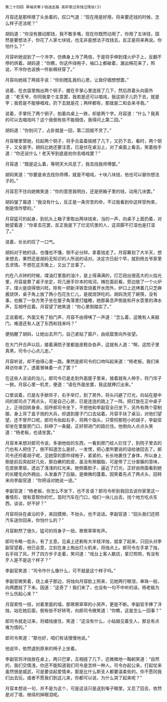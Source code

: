     第二十四回 翠袖天寒卜钱迷去路 高轩夜过背蚀泣残妆(3) 

   月容还是那样撑了头坐着的，叹口气道：“现在用是好用，将来要还钱的时候，怎么样子还法呢？”

   胡妈道：“你没有挪动那钱，我不敢多嘴，现在你既然动用了，你用了五块钱，固然是要想法子，你花了人家七块钱，也无非是想法子找钱去，反正是将来再说。你怕什么？”

   月容听她说到了一个冷字，仿佛身上冷了两倍，于是将手伸到煤火炉子上，反翻不停的烘着。胡妈道：“你瞧，你这件绿袍子，袖口上都破着，漏出棉花来了，照说，不冷你也该换一件新棉袄穿了。”

   月容向她摇了两摇手说：“你别搅乱我的心思，让我仔细想想罢。”

   说着，在衣袋里掏出两个铜子，握在手掌心里连摇了几下，然后昂着头向窗外道：“老天爷，你同我拿个主意罢，我若是还可以唱戏，我这铜子儿扔下去，就是字；我若是不能够唱戏，扔下去就是花；两样都有，那就是二和会来寻我。”

   说着，手掌托了两个铜子，拍着向桌上一跌，却是两个字。月容道：“什么？我真的可以去唱戏吗？这个我倒有些不能相信，我得问上第二回。”

   胡妈道：“你别问了，占卦就是一回，第二回就不灵了。”

   月容哪里管她，捡起两个铜子，将手合盖着摇撼了几下，又扔下去，看时，两个铜子，又全是字。胡妈比她还要注意，已是伏在桌沿上，对了桌面上看去，笑着拍手道：“你还说什么！老天爷到底是劝你去唱戏罢？”

   月容道：“既是这么着，等明天大风息了，我去找我师傅罢。”

   胡妈笑道：“你要是肯去找你师傅，就是不唱戏，十块八块钱，他也可以替你想法子的。”

   月容忍不住向她微笑道：“你的意思我明白，还是把箱子里的钱，动用几块罢。”

   胡妈皱了眉道：“我没有什么，反正是一条穷苦的命，不过我看到你这样受拘束，倒是怪作孽的。”

   月容猛可的起身，到炕头上箱子里取出两块钱来，当的一声，向桌子上面扔着，对她望着道：“你拿去花罢，反正我是下了烂泥坑里的人，这双脚不打湿也是打湿了。”

 说着，长长的叹了一口气。

   胡妈对于她的话，也懂也不懂，倒不必分辩，拿着钱走了。月容筹划了大半天，想来想去，果然还是胡妈无知识的人所说的话对。决定次日起个早，就到杨五爷家里去求情。不想在这天晚上，又出了岔事了。

   约在八点钟的时候，煤油灯里面的油汁，是上得满满的，灯芯扭出很高大的火焰光里，月容是靠了桌子坐定，将几册手抄本的戏词，摊在面前看。旁边放了一个火炉子，煤火是烧得很兴旺。除有一把新洋铁壶烧着开水而外，炉口上还烤着几只芝麻酱烧饼，桌子角上放了两小包花生仁儿，是就烧饼吃的。胡妈洗完了碗筷，没有事，也搬了一张方凳子坐在屋子角落里打瞌睡，她那鼻息声倒是和开水壶里的沸水声，互相呼应着。月容望了她笑道：“你心里倒踏实了。”

   正说着呢，外面又有了拍门声，月容不由得咦了一声道：“怎么着，这晚有人来敲门，难道还有人送了东西和钱来吗？”

   便拍醒了胡妈，让她出去开门，自己紧贴了窗户，由纸窟里向外张望。

   在大门开合声以后，接着满院子里都是皮鞋杂沓声，这就有人道：“啊，这院子里真黑，司令小心点儿走。”

   月容听说，却不由得心里一跳。果然是郎司令的口吻叫起来道：“杨老板，我们来拜访你来了。透着冒昧着一点了罢？”

   在这些人说话的当儿，郎司令已是走到外面屋子里来，接着就有人伸手，将门帘子一掀。月容心里一机灵，便道：“请在外面坐罢，我这就捧灯出来。”

   口里说着，已是左手掀帘子，右手举灯，到了房外，将头闪避了灯光，向站在屋中间的郎司点了两点头，可是自己心房，已是连连的跳上了一阵。把灯放在正中桌子上，正待回转身来，招呼郎司令坐下，不想他和李副官全已坐下，另外有两个穿制服，身上背了盒子炮的大兵，却退到屋子门口去站着。月容手扶了桌沿，对他们望望，还不曾开口呢，郎司令抬起右手，将两个指头，只管捋那短小的胡子，李副官却坐在里屋房门口，斜伸了一条腿，正好把进门的路拦住。他倒向人点点头笑道：“杨老板，也请坐罢。”

   月容本来想对郎司令说，多谢他给的东西，一看到房门给人拦住了，到院子里去的门也有人把住了，倒不知道怎么是好，一发愣，把心里所要说的话给骇回去了。郎司令还捋着胡子呢，见她穿的那件绿袍子，紧紧的，长长地裹住了身体，所以身上倒是前后突起好几处，那白嫩的脸皮，虽没有擦胭脂，可是带了三分害臊的意味，在皮肤里层，透出了浅浅的红光来。她侧着脸子，逼近了灯光，正好由侧面看到她的长睫毛向外拥出，头发垂齐了后脑，是微微的蓬着。因笑着先点了两点头，回转来向李副官道：“你把话对她说一说。”

   李副官道：“杨老板，你怎么不坐下，也不言语？郎司令昕到我回去说你家里这一番情形，很有意帮你的忙。现时汽车在门口，咱们一块儿出去，找个地方吃点东西，谈谈，好不好？”

   月容将扶在桌沿的手，来回摸擦，不抬头，也不说话。李副官道：“回头我们还把汽车送你回来，你怕什么的？”

   月容默然了很久，猛可的将身子一扭，窸窸窣窣有声。

   郎司令略一低头，有了主意。见桌上还剩有大半枝洋烛，就拿了起来，只回头对李副官望着，他已会意，立刻在身上掏出打火机来，将烛点上。郎司令左手拿了烛，右手挡了风，开了四方步子走着，笑问道：“戏台上客人歇店，拿灯照照，有没有歹人是不是这个样子？”

   李副官笑道：“司令作什么像什么，可不就是这个样子吗。”

   李副官微笑着，绕上桌子那边，将烛向月容脸上照来，见她两行眼泪，串珠一般，向两腮挂了下来。因道：“这奇了！我们来了，也没有一句不中听的话，杨老板为什么伤起心来？”

   月容索性一扭，对着里面的墙，那窸窸窣窣的小哭声，更是不断。李副官手捧了洋烛，站在她后面，倒有些不好转弯，向郎司令微笑道：“你瞧，这是怎么一回事？”

   郎司令就走过来，将蜡烛接住，笑道：“这没有什么，小姑娘见着生人，那总有点难为情的。”

   郎司令笑道：“那也好，咱们有话慢慢地说。”

   他说毕，依然退到原来的椅子上坐着。

   李副官将洋烛放在桌上，两只巴掌，互相搓了几下，还微微地一鞠躬笑道：“自然的，我们交情浅，你还不能知道我们司令是怎样一种人。司令办起公来，打起仗来虽然很是威武，可是要谈起爱情来，那是比什么斯支人都要温柔些的。你不愿同我们出去玩，或者不愿我们到这儿来，你都可以说，为什么哭了起来呢？”

   月容本想说一句，并不是为这个，可是这话只是送到嗓子眼里，又忍了回去，依然是对了墙，继续的掉眼泪呢。

